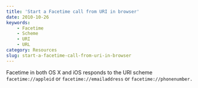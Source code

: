 ```yaml
---
title: 'Start a Facetime call from URI in browser'
date: 2010-10-26
keywords:
    - Facetime
    - Scheme
    - URI
    - URL
category: Resources
slug: start-a-facetime-call-from-uri-in-browser
---
```


Facetime in both OS X and iOS responds to the URI scheme `facetime://appleid` or
`facetime://emailaddress` or `facetime://phonenumber.`
